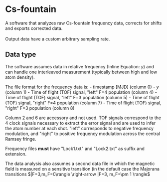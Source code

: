 # Cs-fountain

A software that analyzes raw Cs-fountain frequency data, corrects for shifts and exports corrected data.   
\
Output data have a custom arbitrary sampling rate.


## Data type
The software assumes data in relative frequency (Inline Equation: $y$) and can handle one interleaved measurement (typically between high and low atom density).

  The file format for the frequency data is:
    - timestamp [MJD] (column 0)
    - $y$ (column 1)
    - Time of flight (TOF) signal, "left" F=4 population (column 4)
    - Time of flight (TOF) signal, "left" F=3 population (column 5)
    - Time of flight (TOF) signal, "right" F=4 population (column 7)
    - Time of flight (TOF) signal, "right" F=3 population (column 8)

Column 2 and 6 are accessory and not used. TOF signals correspond to the 4 clock signals necessary to extract the error signal and are used to infer the atom number at each shot. "left" corresponds to negative frequency modulation, and "right" to positive frequency modulation across the central Ramsey fringe.

Frequency files **must** have "Lock1.txt" and "Lock2.txt" as suffix and extension.

  The data analysis also assumes a second data file in which the magnetic field is measured on a sensitive transition (in the default case the Majorana transitions $|F=3,m_F=0\rangle \right-arrow |F=3, m_F=\pm 1 \rangle$
